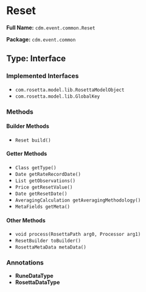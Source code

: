 # Reset

**Full Name:** `cdm.event.common.Reset`

**Package:** `cdm.event.common`

## Type: Interface

### Implemented Interfaces

- `com.rosetta.model.lib.RosettaModelObject`
- `com.rosetta.model.lib.GlobalKey`

### Methods

#### Builder Methods

- `Reset build()`

#### Getter Methods

- `Class getType()`
- `Date getRateRecordDate()`
- `List getObservations()`
- `Price getResetValue()`
- `Date getResetDate()`
- `AveragingCalculation getAveragingMethodology()`
- `MetaFields getMeta()`

#### Other Methods

- `void process(RosettaPath arg0, Processor arg1)`
- `ResetBuilder toBuilder()`
- `RosettaMetaData metaData()`

### Annotations

- **RuneDataType**
- **RosettaDataType**

